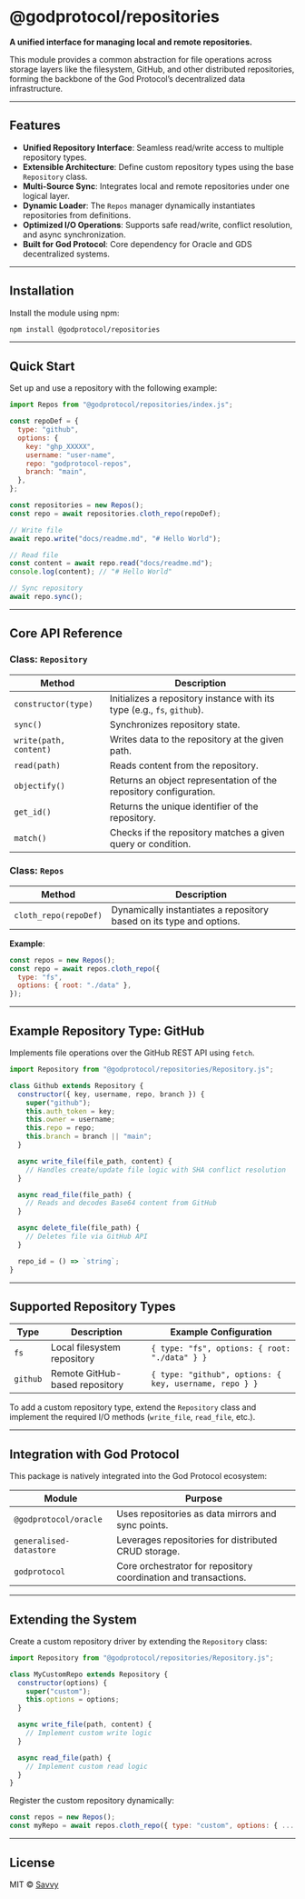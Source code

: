 # @godprotocol/repositories

**A unified interface for managing local and remote repositories.**

This module provides a common abstraction for file operations across storage layers like the filesystem, GitHub, and other distributed repositories, forming the backbone of the God Protocol’s decentralized data infrastructure.

---

## Features

- **Unified Repository Interface**: Seamless read/write access to multiple repository types.
- **Extensible Architecture**: Define custom repository types using the base `Repository` class.
- **Multi-Source Sync**: Integrates local and remote repositories under one logical layer.
- **Dynamic Loader**: The `Repos` manager dynamically instantiates repositories from definitions.
- **Optimized I/O Operations**: Supports safe read/write, conflict resolution, and async synchronization.
- **Built for God Protocol**: Core dependency for Oracle and GDS decentralized systems.

---

## Installation

Install the module using npm:

```bash
npm install @godprotocol/repositories
```

---

## Quick Start

Set up and use a repository with the following example:

```javascript
import Repos from "@godprotocol/repositories/index.js";

const repoDef = {
  type: "github",
  options: {
    key: "ghp_XXXXX",
    username: "user-name",
    repo: "godprotocol-repos",
    branch: "main",
  },
};

const repositories = new Repos();
const repo = await repositories.cloth_repo(repoDef);

// Write file
await repo.write("docs/readme.md", "# Hello World");

// Read file
const content = await repo.read("docs/readme.md");
console.log(content); // "# Hello World"

// Sync repository
await repo.sync();
```

---

## Core API Reference

### Class: `Repository`

| Method                 | Description                                                             |
| ---------------------- | ----------------------------------------------------------------------- |
| `constructor(type)`    | Initializes a repository instance with its type (e.g., `fs`, `github`). |
| `sync()`               | Synchronizes repository state.                                          |
| `write(path, content)` | Writes data to the repository at the given path.                        |
| `read(path)`           | Reads content from the repository.                                      |
| `objectify()`          | Returns an object representation of the repository configuration.       |
| `get_id()`             | Returns the unique identifier of the repository.                        |
| `match()`              | Checks if the repository matches a given query or condition.            |

### Class: `Repos`

| Method                | Description                                                          |
| --------------------- | -------------------------------------------------------------------- |
| `cloth_repo(repoDef)` | Dynamically instantiates a repository based on its type and options. |

**Example**:

```javascript
const repos = new Repos();
const repo = await repos.cloth_repo({
  type: "fs",
  options: { root: "./data" },
});
```

---

## Example Repository Type: GitHub

Implements file operations over the GitHub REST API using `fetch`.

```javascript
import Repository from "@godprotocol/repositories/Repository.js";

class Github extends Repository {
  constructor({ key, username, repo, branch }) {
    super("github");
    this.auth_token = key;
    this.owner = username;
    this.repo = repo;
    this.branch = branch || "main";
  }

  async write_file(file_path, content) {
    // Handles create/update file logic with SHA conflict resolution
  }

  async read_file(file_path) {
    // Reads and decodes Base64 content from GitHub
  }

  async delete_file(file_path) {
    // Deletes file via GitHub API
  }

  repo_id = () => `string`;
}
```

---

## Supported Repository Types

| Type     | Description                    | Example Configuration                                  |
| -------- | ------------------------------ | ------------------------------------------------------ |
| `fs`     | Local filesystem repository    | `{ type: "fs", options: { root: "./data" } }`          |
| `github` | Remote GitHub-based repository | `{ type: "github", options: { key, username, repo } }` |

To add a custom repository type, extend the `Repository` class and implement the required I/O methods (`write_file`, `read_file`, etc.).

---

## Integration with God Protocol

This package is natively integrated into the God Protocol ecosystem:

| Module                  | Purpose                                                         |
| ----------------------- | --------------------------------------------------------------- |
| `@godprotocol/oracle`   | Uses repositories as data mirrors and sync points.              |
| `generalised-datastore` | Leverages repositories for distributed CRUD storage.            |
| `godprotocol`           | Core orchestrator for repository coordination and transactions. |

---

## Extending the System

Create a custom repository driver by extending the `Repository` class:

```javascript
import Repository from "@godprotocol/repositories/Repository.js";

class MyCustomRepo extends Repository {
  constructor(options) {
    super("custom");
    this.options = options;
  }

  async write_file(path, content) {
    // Implement custom write logic
  }

  async read_file(path) {
    // Implement custom read logic
  }
}
```

Register the custom repository dynamically:

```javascript
const repos = new Repos();
const myRepo = await repos.cloth_repo({ type: "custom", options: { ... } });
```

---

## License

MIT © [Savvy](https://github.com/immanuel-savvy)
